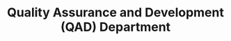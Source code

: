 ---
layout: page
title: Quality Assurance and Development (QAD) Department
permalink: "/about/departments/quality-assurance/"
main: |-
    The department is responsible for testing and monitoring of products and services quality to confirm compliance with technical, safety and health standards. It manages the Council’s laboratories and interfaces with other organisations with similar facilities and mandates.

    The department works closely with other operational departments by providing technical data and other necessary expertise for monitoring of products and services for public enlightenment and the resolution of consumer complaints.

    It is the Council’s direct and functional interface with national and international standards bodies and other regulators with respect to the development and review of standards for products and services. The department also issues guidelines for the enforcement of quality standards to safeguard consumers’ interest and guarantee value for money.

    It collaborates with international organisations to enhance consumer protection and ensure ethical practices that guarantee efficient cross-border trade and best global practices.
---